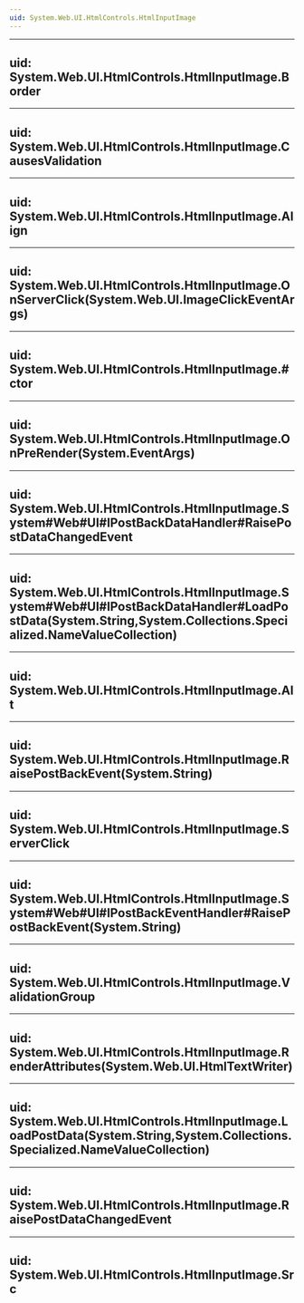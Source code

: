 ```yaml
---
uid: System.Web.UI.HtmlControls.HtmlInputImage
---
```


---
uid: System.Web.UI.HtmlControls.HtmlInputImage.Border
---

---
uid: System.Web.UI.HtmlControls.HtmlInputImage.CausesValidation
---

---
uid: System.Web.UI.HtmlControls.HtmlInputImage.Align
---

---
uid: System.Web.UI.HtmlControls.HtmlInputImage.OnServerClick(System.Web.UI.ImageClickEventArgs)
---

---
uid: System.Web.UI.HtmlControls.HtmlInputImage.#ctor
---

---
uid: System.Web.UI.HtmlControls.HtmlInputImage.OnPreRender(System.EventArgs)
---

---
uid: System.Web.UI.HtmlControls.HtmlInputImage.System#Web#UI#IPostBackDataHandler#RaisePostDataChangedEvent
---

---
uid: System.Web.UI.HtmlControls.HtmlInputImage.System#Web#UI#IPostBackDataHandler#LoadPostData(System.String,System.Collections.Specialized.NameValueCollection)
---

---
uid: System.Web.UI.HtmlControls.HtmlInputImage.Alt
---

---
uid: System.Web.UI.HtmlControls.HtmlInputImage.RaisePostBackEvent(System.String)
---

---
uid: System.Web.UI.HtmlControls.HtmlInputImage.ServerClick
---

---
uid: System.Web.UI.HtmlControls.HtmlInputImage.System#Web#UI#IPostBackEventHandler#RaisePostBackEvent(System.String)
---

---
uid: System.Web.UI.HtmlControls.HtmlInputImage.ValidationGroup
---

---
uid: System.Web.UI.HtmlControls.HtmlInputImage.RenderAttributes(System.Web.UI.HtmlTextWriter)
---

---
uid: System.Web.UI.HtmlControls.HtmlInputImage.LoadPostData(System.String,System.Collections.Specialized.NameValueCollection)
---

---
uid: System.Web.UI.HtmlControls.HtmlInputImage.RaisePostDataChangedEvent
---

---
uid: System.Web.UI.HtmlControls.HtmlInputImage.Src
---
